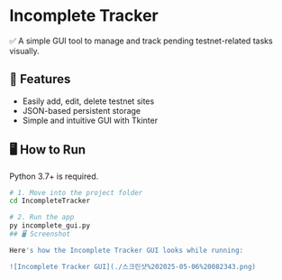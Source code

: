 # Incomplete Tracker

✅ A simple GUI tool to manage and track pending testnet-related tasks visually.

## 🧰 Features

- Easily add, edit, delete testnet sites
- JSON-based persistent storage
- Simple and intuitive GUI with Tkinter

## 🖥️ How to Run

Python 3.7+ is required.

```bash
# 1. Move into the project folder
cd IncompleteTracker

# 2. Run the app
py incomplete_gui.py
## 🖥️ Screenshot

Here's how the Incomplete Tracker GUI looks while running:

![Incomplete Tracker GUI](./스크린샷%202025-05-06%20082343.png)


